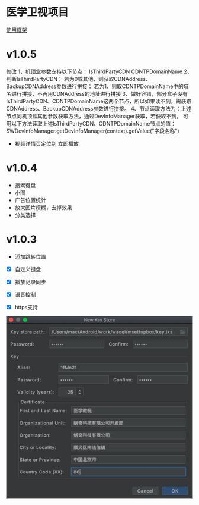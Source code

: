 


# 医学卫视项目
[使用框架](https://github.com/limedroid/XDroidMv)

# v1.0.5
修改
1、机顶盒参数支持以下节点：
IsThirdPartyCDN
CDNTPDomainName
2、判断IsThirdPartyCDN：
若为0或其他，则获取CDNAddress、BackupCDNAddress参数进行拼接；
若为1，则取CDNTPDomainName中的域名进行拼接，不再用CDNAddress的地址进行拼接
3、做好容错，部分盒子没有IsThirdPartyCDN、CDNTPDomainName这两个节点，所以如果读不到，需获取CDNAddress、BackupCDNAddress参数进行拼接。
4、节点读取方法为：上述节点同机顶盒其他参数获取方法，通过DevInfoManager获取，若获取不到，
可用以下方法读取上述IsThirdPartyCDN、CDNTPDomainName节点的值：SWDevInfoManager.getDevInfoManager(context).getValue("字段名称")

- 视频详情页定位到 立即播放

# v1.0.4
- 搜索键盘
- 小图
- 广告位置统计
- 放大图片模糊，去掉效果
- 分类选择


# v1.0.3  
- 添加跳转位置 


- [x] 自定义键盘
- [x] 播放记录同步
- [x] 语音控制
- [x] https支持









![image-20200909155937854](img/image-20200909155937854.png)